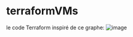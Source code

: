 # terraformVMs
le code Terraform inspiré de ce graphe: 
![image](https://user-images.githubusercontent.com/120044347/211123393-fa9d54af-a913-457d-9e2e-67ce64a9e43c.png)

